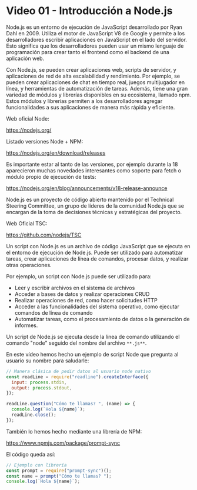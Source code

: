 # Video 01 - Introducción a Node.js

Node.js es un entorno de ejecución de JavaScript desarrollado por Ryan Dahl en 2009. Utiliza el motor de JavaScript V8 de Google y permite a los desarrolladores escribir aplicaciones en JavaScript en el lado del servidor. Esto significa que los desarrolladores pueden usar un mismo lenguaje de programación para crear tanto el frontend como el backend de una aplicación web.

Con Node.js, se pueden crear aplicaciones web, scripts de servidor, y aplicaciones de red de alta escalabilidad y rendimiento. Por ejemplo, se pueden crear aplicaciones de chat en tiempo real, juegos multijugador en línea, y herramientas de automatización de tareas. Además, tiene una gran variedad de módulos y librerías disponibles en su ecosistema, llamado npm. Estos módulos y librerías permiten a los desarrolladores agregar funcionalidades a sus aplicaciones de manera más rápida y eficiente.

Web oficial Node:

<https://nodejs.org/>

Listado versiones Node + NPM:

<https://nodejs.org/en/download/releases>

Es importante estar al tanto de las versiones, por ejemplo durante la 18 aparecieron muchas novedades interesantes como soporte para fetch o módulo propio de ejecución de tests:

<https://nodejs.org/en/blog/announcements/v18-release-announce>

Node.js es un proyecto de código abierto mantenido por el Technical Steering Committee, un grupo de líderes de la comunidad Node.js que se encargan de la toma de decisiones técnicas y estratégicas del proyecto.

Web Oficial TSC:

<https://github.com/nodejs/TSC>

Un script con Node.js es un archivo de código JavaScript que se ejecuta en el entorno de ejecución de Node.js. Puede ser utilizado para automatizar tareas, crear aplicaciones de línea de comandos, procesar datos, y realizar otras operaciones.

Por ejemplo, un script con Node.js puede ser utilizado para:

- Leer y escribir archivos en el sistema de archivos
- Acceder a bases de datos y realizar operaciones CRUD
- Realizar operaciones de red, como hacer solicitudes HTTP
- Acceder a las funcionalidades del sistema operativo, como ejecutar comandos de línea de comando
- Automatizar tareas, como el procesamiento de datos o la generación de informes.

Un script de Node.js se ejecuta desde la línea de comando utilizando el comando "node" seguido del nombre del archivo `**.js**`.

En este vídeo hemos hecho un ejemplo de script Node que pregunta al usuario su nombre para saludarle:

```javascript
// Manera clásica de pedir datos al usuario node nativo
const readLine = require("readline").createInterface({
  input: process.stdin,
  output: process.stdout,
});

readLine.question("Cómo te llamas? ", (name) => {
  console.log(`Hola ${name}`);
  readLine.close();
});
```

También lo hemos hecho mediante una librería de NPM:

<https://www.npmjs.com/package/prompt-sync>

El código queda así:

```javascript
// Ejemplo con librería
const prompt = require("prompt-sync")();
const name = prompt("Cómo te llamas? ");
console.log(`Hola ${name}`);
```
